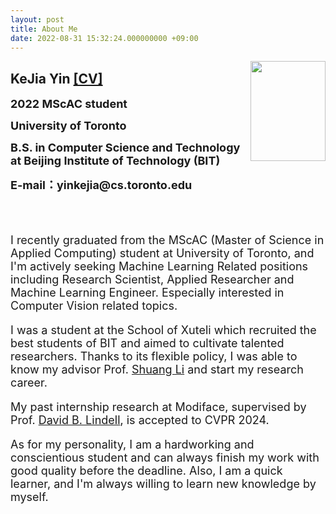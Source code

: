 ```yaml
---
layout: post
title: About Me
date: 2022-08-31 15:32:24.000000000 +09:00
---
```

<img style="float:right" src="/assets/images/DSC07174.jpg" width="120" height="160">
<h2>KeJia Yin <a href="/assets/documents/CV_Kejia_Yin_2024_May.pdf" target="_blank">[CV]</a></h2>
<p><font size="4"><strong>2022 MScAC student</strong></font></p>    
<p><font size="4"><strong>University of Toronto</strong></font></p>
<p><font size="4"><strong>B.S. in Computer Science and Technology at Beijing Institute of Technology (BIT)</strong></font></p>
<p><font size="4"><strong>E-mail：yinkejia@cs.toronto.edu</strong></font></p>

<br><br>
<font size="4">
<p>I recently graduated from the MScAC (Master of Science in Applied Computing) student at University of Toronto, and I'm actively seeking Machine Learning Related positions including Research Scientist, Applied Researcher and Machine Learning Engineer. Especially interested in Computer Vision related topics.</p>
<p>I was a student at the School of Xuteli which recruited the best students of BIT and aimed to cultivate talented researchers. Thanks to its flexible policy, I was able to know my advisor Prof. <a href="http://shuangli.xyz/" target="_blank">Shuang Li</a> and start my research career.</p>
<p>My past internship research at Modiface, supervised by Prof. <a href="https://davidlindell.com/" target="_blank">David B. Lindell</a>, is accepted to CVPR 2024.</p>
<p>As for my personality, I am a hardworking and conscientious student and can always finish my work with good quality before the deadline. Also, I am a quick learner, and I'm always willing to learn new knowledge by myself.</p>
</font>
